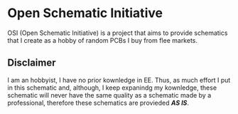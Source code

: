 
# Open Schematic Initiative

OSI (Open Schematic Initiative) is a project that aims to provide schematics that I create as a hobby of random PCBs I buy from flee markets.





## Disclaimer

I am an hobbyist, I have no prior kownledge in EE. Thus, as much effort I put in this schematic and, although, I keep expanindg my kownledge, these schematic will never have the same quality as a schematic made by a professional, therefore these schematics are provieded ***AS IS***.
